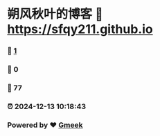 # 朔风秋叶的博客 :link: https://sfqy211.github.io 
### :page_facing_up: [1](https://sfqy211.github.io/tag.html) 
### :speech_balloon: 0 
### :hibiscus: 77 
### :alarm_clock: 2024-12-13 10:18:43 
### Powered by :heart: [Gmeek](https://github.com/Meekdai/Gmeek)
